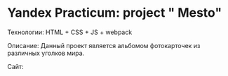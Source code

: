 # Yandex Practicum: project " Mesto"

Технологии: HTML + CSS + JS + webpack

Описание: Данный проект является альбомом фотокарточек из различных уголков мира.

Сайт: 
